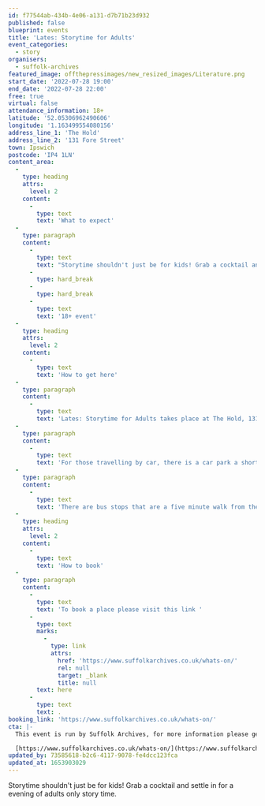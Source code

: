```yaml
---
id: f77544ab-434b-4e06-a131-d7b71b23d932
published: false
blueprint: events
title: 'Lates: Storytime for Adults'
event_categories:
  - story
organisers:
  - suffolk-archives
featured_image: offthepressimages/new_resized_images/Literature.png
start_date: '2022-07-28 19:00'
end_date: '2022-07-28 22:00'
free: true
virtual: false
attendance_information: 18+
latitude: '52.05306962490606'
longitude: '1.163499554080156'
address_line_1: 'The Hold'
address_line_2: '131 Fore Street'
town: Ipswich
postcode: 'IP4 1LN'
content_area:
  -
    type: heading
    attrs:
      level: 2
    content:
      -
        type: text
        text: 'What to expect'
  -
    type: paragraph
    content:
      -
        type: text
        text: "Storytime shouldn't just be for kids! Grab a cocktail and settle in for a evening of adults only story time presented by Suffolk Archives and Suffolk Libraries.\_"
      -
        type: hard_break
      -
        type: hard_break
      -
        type: text
        text: '18+ event'
  -
    type: heading
    attrs:
      level: 2
    content:
      -
        type: text
        text: 'How to get here'
  -
    type: paragraph
    content:
      -
        type: text
        text: 'Lates: Storytime for Adults takes place at The Hold, 131 Fore Street, Ipswich.'
  -
    type: paragraph
    content:
      -
        type: text
        text: 'For those travelling by car, there is a car park a short walk from the venue next to the student halls.'
  -
    type: paragraph
    content:
      -
        type: text
        text: 'There are bus stops that are a five minute walk from the venue.'
  -
    type: heading
    attrs:
      level: 2
    content:
      -
        type: text
        text: 'How to book'
  -
    type: paragraph
    content:
      -
        type: text
        text: 'To book a place please visit this link '
      -
        type: text
        marks:
          -
            type: link
            attrs:
              href: 'https://www.suffolkarchives.co.uk/whats-on/'
              rel: null
              target: _blank
              title: null
        text: here
      -
        type: text
        text: .
booking_link: 'https://www.suffolkarchives.co.uk/whats-on/'
cta: |-
  This event is run by Suffolk Archives, for more information please get in touch via:

  [https://www.suffolkarchives.co.uk/whats-on/](https://www.suffolkarchives.co.uk/whats-on/)
updated_by: 73585618-b2c6-4117-9078-fe4dcc123fca
updated_at: 1653903029
---
```

Storytime shouldn't just be for kids! Grab a cocktail and settle in for a evening of adults only story time.